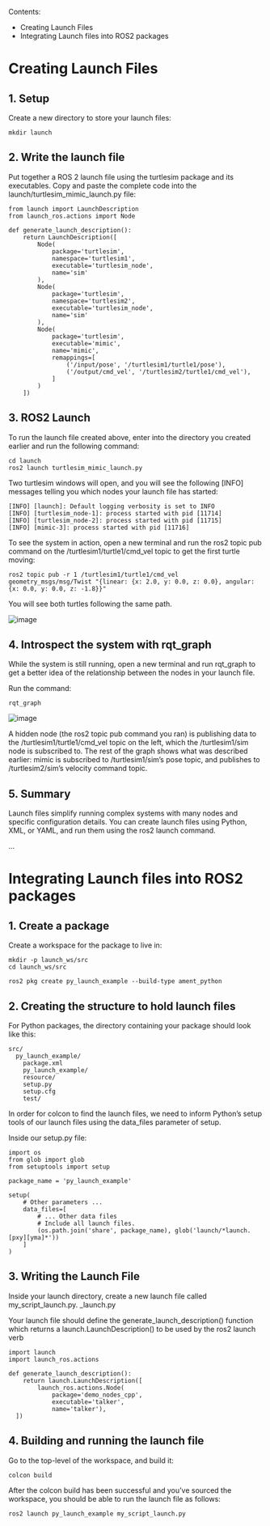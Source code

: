 Contents:

- Creating Launch Files
- Integrating Launch files into ROS2 packages

# Creating Launch Files

## 1. Setup

Create a new directory to store your launch files:

```
mkdir launch
```

## 2. Write the launch file

Put together a ROS 2 launch file using the turtlesim package and its executables.
Copy and paste the complete code into the launch/turtlesim_mimic_launch.py file:

```
from launch import LaunchDescription
from launch_ros.actions import Node

def generate_launch_description():
    return LaunchDescription([
        Node(
            package='turtlesim',
            namespace='turtlesim1',
            executable='turtlesim_node',
            name='sim'
        ),
        Node(
            package='turtlesim',
            namespace='turtlesim2',
            executable='turtlesim_node',
            name='sim'
        ),
        Node(
            package='turtlesim',
            executable='mimic',
            name='mimic',
            remappings=[
                ('/input/pose', '/turtlesim1/turtle1/pose'),
                ('/output/cmd_vel', '/turtlesim2/turtle1/cmd_vel'),
            ]
        )
    ])
```

## 3. ROS2 Launch

To run the launch file created above, enter into the directory you created earlier and run the following command:

```
cd launch
ros2 launch turtlesim_mimic_launch.py
```

Two turtlesim windows will open, and you will see the following [INFO] messages telling you which nodes your launch file has started:

```
[INFO] [launch]: Default logging verbosity is set to INFO
[INFO] [turtlesim_node-1]: process started with pid [11714]
[INFO] [turtlesim_node-2]: process started with pid [11715]
[INFO] [mimic-3]: process started with pid [11716]
```

To see the system in action, open a new terminal and run the ros2 topic pub command on the /turtlesim1/turtle1/cmd_vel topic to get the first turtle moving:

```
ros2 topic pub -r 1 /turtlesim1/turtle1/cmd_vel geometry_msgs/msg/Twist "{linear: {x: 2.0, y: 0.0, z: 0.0}, angular: {x: 0.0, y: 0.0, z: -1.8}}"
```

You will see both turtles following the same path.

![image](https://user-images.githubusercontent.com/90166739/195622841-4720dbba-ea01-4bed-b6dc-a3ded02076d7.png)



## 4. Introspect the system with rqt_graph

While the system is still running, open a new terminal and run rqt_graph to get a better idea of the relationship between the nodes in your launch file.

Run the command:

```
rqt_graph
```

![image](https://user-images.githubusercontent.com/90166739/195623086-2f567e96-36ca-4c2e-afec-40f5ab50d538.png)


A hidden node (the ros2 topic pub command you ran) is publishing data to the /turtlesim1/turtle1/cmd_vel topic on the left, which the /turtlesim1/sim node is subscribed to. The rest of the graph shows what was described earlier: mimic is subscribed to /turtlesim1/sim’s pose topic, and publishes to /turtlesim2/sim’s velocity command topic.

## 5. Summary

Launch files simplify running complex systems with many nodes and specific configuration details. You can create launch files using Python, XML, or YAML, and run them using the ros2 launch command.







...



##




# Integrating Launch files into ROS2 packages


## 1. Create a package

Create a workspace for the package to live in:

```
mkdir -p launch_ws/src
cd launch_ws/src
```

```
ros2 pkg create py_launch_example --build-type ament_python
```


## 2. Creating the structure to hold launch files

For Python packages, the directory containing your package should look like this:

```
src/
  py_launch_example/
    package.xml
    py_launch_example/
    resource/
    setup.py
    setup.cfg
    test/
```

In order for colcon to find the launch files, we need to inform Python’s setup tools of our launch files using the data_files parameter of setup.

Inside our setup.py file:

```
import os
from glob import glob
from setuptools import setup

package_name = 'py_launch_example'

setup(
    # Other parameters ...
    data_files=[
        # ... Other data files
        # Include all launch files.
        (os.path.join('share', package_name), glob('launch/*launch.[pxy][yma]*'))
    ]
)
```

## 3. Writing the Launch File

Inside your launch directory, create a new launch file called my_script_launch.py. _launch.py

Your launch file should define the generate_launch_description() function which returns a launch.LaunchDescription() to be used by the ros2 launch verb

```
import launch
import launch_ros.actions

def generate_launch_description():
    return launch.LaunchDescription([
        launch_ros.actions.Node(
            package='demo_nodes_cpp',
            executable='talker',
            name='talker'),
  ])
```

## 4. Building and running the launch file

Go to the top-level of the workspace, and build it:

```
colcon build
```

After the colcon build has been successful and you’ve sourced the workspace, you should be able to run the launch file as follows:

```
ros2 launch py_launch_example my_script_launch.py
```

















